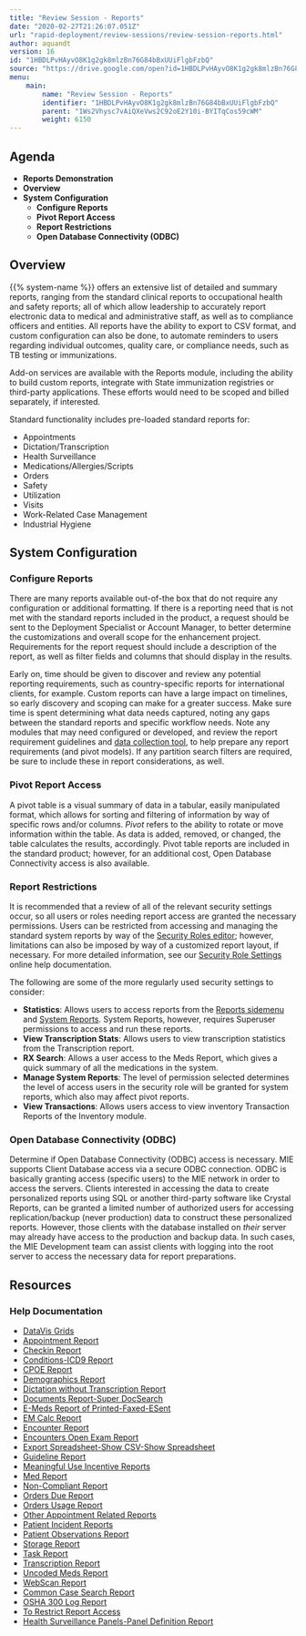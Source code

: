 ```yaml
---
title: "Review Session - Reports"
date: "2020-02-27T21:26:07.051Z"
url: "rapid-deployment/review-sessions/review-session-reports.html"
author: aquandt
version: 16
id: "1HBDLPvHAyvO8K1g2gk8mlzBn76G84bBxUUiFlgbFzbQ"
source: "https://drive.google.com/open?id=1HBDLPvHAyvO8K1g2gk8mlzBn76G84bBxUUiFlgbFzbQ"
menu:
    main:
        name: "Review Session - Reports"
        identifier: "1HBDLPvHAyvO8K1g2gk8mlzBn76G84bBxUUiFlgbFzbQ"
        parent: "1Ws2Vhysc7vAiQXeVws2C92oE2Y10i-BYITqCos59cWM"
        weight: 6150
---
```

## Agenda

* <strong>Reports Demonstration</strong>
* <strong>Overview</strong>
* <strong>System Configuration</strong>
    * <strong>Configure Reports</strong>
    * <strong>Pivot Report Access</strong>
    * <strong>Report Restrictions</strong>
    * <strong>Open Database Connectivity (ODBC)</strong>

## Overview

{{% system-name %}} offers an extensive list of detailed and summary reports, ranging from the standard clinical reports to occupational health and safety reports; all of which allow leadership to accurately report electronic data to medical and administrative staff, as well as to compliance officers and entities. All reports have the ability to export to CSV format, and custom configuration can also be done, to automate reminders to users regarding individual outcomes, quality care, or compliance needs, such as TB testing or immunizations.

Add-on services are available with the Reports module, including the ability to build custom reports, integrate with State immunization registries or third-party applications. These efforts would need to be scoped and billed separately, if interested.

Standard functionality includes pre-loaded standard reports for:

* Appointments
* Dictation/Transcription
* Health Surveillance
* Medications/Allergies/Scripts
* Orders
* Safety
* Utilization
* Visits
* Work-Related Case Management
* Industrial Hygiene

## System Configuration

### Configure Reports

There are many reports available out-of-the box that do not require any configuration or additional formatting. If there is a reporting need that is not met with the standard reports included in the product, a request should be sent to the Deployment Specialist or Account Manager, to better determine the customizations and overall scope for the enhancement project. Requirements for the report request should include a description of the report, as well as filter fields and columns that should display in the results.

Early on, time should be given to discover and review any potential reporting requirements, such as country-specific reports for international clients, for example. Custom reports can have a large impact on timelines, so early discovery and scoping can make for a greater success. Make sure time is spent determining what data needs captured, noting any gaps between the standard reports and specific workflow needs. Note any modules that may need configured or developed, and review the report requirement guidelines and [data collection tool](https://drive.google.com/file/d/0B5Hsu0mf2-tkQ2Rqak5lZGNhRXc/view), to help prepare any report requirements (and pivot models). If any partition search filters are required, be sure to include these in report considerations, as well.

### Pivot Report Access

A pivot table is a visual summary of data in a tabular, easily manipulated format, which allows for sorting and filtering of information by way of specific rows and/or columns. *Pivot* refers to the ability to rotate or move information within the table. As data is added, removed, or changed, the table calculates the results, accordingly. Pivot table reports are included in the standard product; however, for an additional cost, Open Database Connectivity access is also available.

### Report Restrictions

It is recommended that a review of all of the relevant security settings occur, so all users or roles needing report access are granted the necessary permissions. Users can be restricted from accessing and managing the standard system reports by way of the [Security Roles editor](https://system/?func=admin&subfunc=roleeditor&t=Security+Role+Editor&tabmodule=admin&tabselect=Security+Roles); however, limitations can also be imposed by way of a customized report layout, if necessary. For more detailed information, see our [Security Role Settings](../../functions/system-administration/security/security-role-settings.html) online help documentation.

The following are some of the more regularly used security settings to consider:

* <strong>Statistics</strong>: Allows users to access reports from the [Reports sidemenu](https://system/?f=layout&module=reports&name=reports&tabmodule=reports) and [System Reports](https://system/?f=admin&s=system_report&tabmodule=admin&tabselect=System+Report). System Reports, however, requires Superuser permissions to access and run these reports.
* <strong>View Transcription Stats</strong>: Allows users to view transcription statistics from the Transcription report.
* <strong>RX Search</strong>: Allows a user access to the Meds Report, which gives a quick summary of all the medications in the system.
* <strong>Manage System Reports</strong>: The level of permission selected determines the level of access users in the security role will be granted for system reports, which also may affect pivot reports.
* <strong>View Transactions</strong>: Allows users access to view inventory Transaction Reports of the Inventory module.

### Open Database Connectivity (ODBC)

Determine if Open Database Connectivity (ODBC) access is necessary. MIE supports Client Database access via a secure ODBC connection. ODBC is basically granting access (specific users) to the MIE network in order to access the servers. Clients interested in accessing the data to create personalized reports using SQL or another third-party software like Crystal Reports, can be granted a limited number of authorized users for accessing replication/backup (never production) data to construct these personalized reports. However, those clients with the database installed on *their* server may already have access to the production and backup data. In such cases, the MIE Development team can assist clients with logging into the root server to access the necessary data for report preparations.

## Resources

### Help Documentation

* [DataVis Grids](../../functions/reports/using-datavis-grids-data-tools.html)
* [Appointment Report](../../functions/reports/appointment-report.html)
* [Checkin Report](../../functions/reports/checkin-reports.html)
* [Conditions-ICD9 Report](../../functions/reports/conditions-icd-9-report.html)
* [CPOE Report](https://drive.google.com/open?id=0B5Hsu0mf2-tkS2NLYzZVTzdNdHM)
* [Demographics Report](../../functions/reports/demographics-report.html)
* [Dictation without Transcription Report](../../functions/reports/dictation-without-transcription-report.html)
* [Documents Report-Super DocSearch](../../functions/reports/documents-report-super-document-type-search.html)
* [E-Meds Report of Printed-Faxed-ESent](../../functions/reports/e-meds-report.html)
* [EM Calc Report](https://drive.google.com/open?id=0B5Hsu0mf2-tkNWJVMjlqNWdUTDQ)
* [Encounter Report](../../functions/reports/encounter-report.html)
* [Encounters Open Exam Report](../../functions/reports/open-encounters-report.html)
* [Export Spreadsheet-Show CSV-Show Spreadsheet](../../functions/reports/exporting-report-data.html)
* [Guideline Report](../../functions/reports/guideline-report.html)
* [Meaningful Use Incentive Reports](../../functions/reports/meaningful-use-reports.html)
* [Med Report](../../functions/reports/medication-report.html)
* [Non-Compliant Report](../../functions/reports/non-compliant-report.html)
* [Orders Due Report](../../functions/reports/orders-due-report.html)
* [Orders Usage Report](../../functions/reports/orders-usage-report.html)
* [Other Appointment Related Reports](../../functions/reports/additional-appointment-related-reports.html)
* [Patient Incident Reports](../../functions/reports/incidents-report.html)
* [Patient Observations Report](../../functions/reports/observations-report.html)
* [Storage Report](../../functions/reports/storage-report.html)
* [Task Report](../../functions/reports/task-report.html)
* [Transcription Report](../../functions/reports/transcription-report.html)
* [Uncoded Meds Report](../../functions/reports/uncoded-medications-report.html)
* [WebScan Report](../../functions/reports/webscan-report.html)
* [Common Case Search Report](../../functions/reports/common-case-search-report.html)
* [OSHA 300 Log Report](../../functions/reports/osha-300-log-report.html)
* [To Restrict Report Access](../../functions/reports/to-restrict-report-access.html)
* [Health Surveillance Panels-Panel Definition Report](../../functions/reports/panel-definition-report.html)
